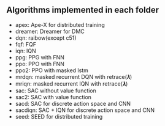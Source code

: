 ## Algorithms implemented in each folder

- apex: Ape-X for distributed training
- dreamer: Dreamer for DMC
- dqn: raibow(except c51)
- fqf: FQF
- iqn: IQN
- ppg: PPG with FNN
- ppo: PPO with FNN
- ppo2: PPO with masked lstm
- mrdqn: masked recurrent DQN with retrace(𝝀)
- mriqn: masked recurrent IQN with retrace(𝝀)
- sac: SAC without value function
- sac2: SAC with value function
- sacd: SAC for discrete action space and CNN
- sacdiqn: SAC + IQN for discrete action space and CNN
- seed: SEED for distributed training
